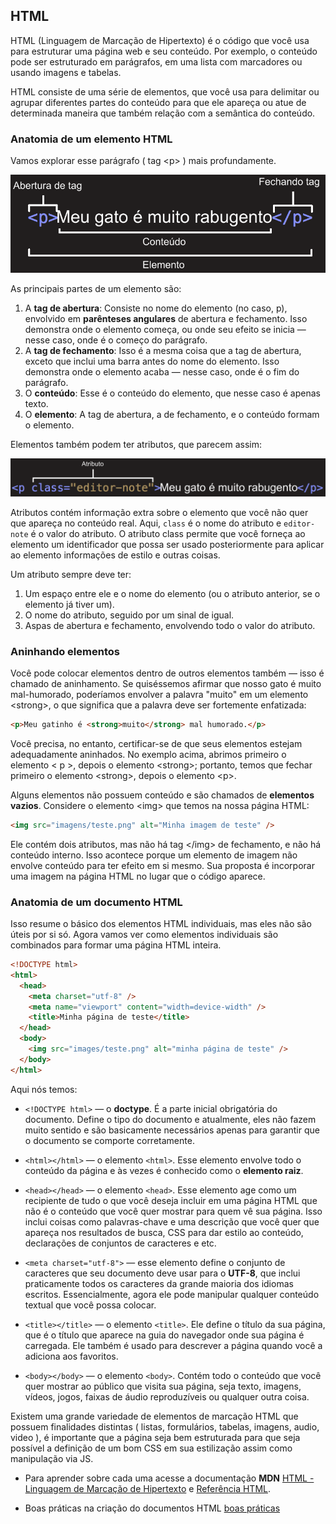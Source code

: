 ## HTML

HTML (Linguagem de Marcação de Hipertexto) é o código que você usa para estruturar uma página web e seu conteúdo. Por exemplo, o conteúdo pode ser estruturado em parágrafos, em uma lista com marcadores ou usando imagens e tabelas.

HTML consiste de uma série de elementos, que você usa para delimitar ou agrupar diferentes partes do conteúdo para que ele apareça ou atue de determinada maneira que também relação com a semântica do conteúdo.

### Anatomia de um elemento HTML

Vamos explorar esse parágrafo ( tag \<p\> ) mais profundamente.

![tag anatomia](../images/tag-html.png)

As principais partes de um elemento são:

1. A **tag de abertura**: Consiste no nome do elemento (no caso, p), envolvido em **parênteses angulares** de abertura e fechamento. Isso demonstra onde o elemento começa, ou onde seu efeito se inicia — nesse caso, onde é o começo do parágrafo.
2. A **tag de fechamento**: Isso é a mesma coisa que a tag de abertura, exceto que inclui uma barra antes do nome do elemento. Isso demonstra onde o elemento acaba — nesse caso, onde é o fim do parágrafo.
3. O **conteúdo**: Esse é o conteúdo do elemento, que nesse caso é apenas texto.
4. O **elemento**: A tag de abertura, a de fechamento, e o conteúdo formam o elemento.

Elementos também podem ter atributos, que parecem assim:

![tag atributos](../images/tag-html-atributos.png)

Atributos contém informação extra sobre o elemento que você não quer que apareça no conteúdo real. Aqui, `class` é o nome do atributo e `editor-note` é o valor do atributo. O atributo class permite que você forneça ao elemento um identificador que possa ser usado posteriormente para aplicar ao elemento informações de estilo e outras coisas.

Um atributo sempre deve ter:

1. Um espaço entre ele e o nome do elemento (ou o atributo anterior, se o elemento já tiver um).
2. O nome do atributo, seguido por um sinal de igual.
3. Aspas de abertura e fechamento, envolvendo todo o valor do atributo.

### Aninhando elementos

Você pode colocar elementos dentro de outros elementos também — isso é chamado de aninhamento. Se quiséssemos afirmar que nosso gato é muito mal-humorado, poderíamos envolver a palavra "muito" em um elemento \<strong\>, o que significa que a palavra deve ser fortemente enfatizada:

```html
<p>Meu gatinho é <strong>muito</strong> mal humorado.</p>
```

Você precisa, no entanto, certificar-se de que seus elementos estejam adequadamente aninhados. No exemplo acima, abrimos primeiro o elemento \< p \>, depois o elemento \<strong\>; portanto, temos que fechar primeiro o elemento \<strong\>, depois o elemento \<p\>.

Alguns elementos não possuem conteúdo e são chamados de **elementos vazios**. Considere o elemento \<img\> que temos na nossa página HTML:

```html
<img src="imagens/teste.png" alt="Minha imagem de teste" />
```

Ele contém dois atributos, mas não há tag \</img\> de fechamento, e não há conteúdo interno. Isso acontece porque um elemento de imagem não envolve conteúdo para ter efeito em si mesmo. Sua proposta é incorporar uma imagem na página HTML no lugar que o código aparece.

### Anatomia de um documento HTML

Isso resume o básico dos elementos HTML individuais, mas eles não são úteis por si só. Agora vamos ver como elementos individuais são combinados para formar uma página HTML inteira.

```html
<!DOCTYPE html>
<html>
  <head>
    <meta charset="utf-8" />
    <meta name="viewport" content="width=device-width" />
    <title>Minha página de teste</title>
  </head>
  <body>
    <img src="images/teste.png" alt="minha página de teste" />
  </body>
</html>
```

Aqui nós temos:

- `<!DOCTYPE html>` — o **doctype**. É a parte inicial obrigatória do documento. Define o tipo do documento e atualmente, eles não fazem muito sentido e são basicamente necessários apenas para garantir que o documento se comporte corretamente.
- `<html></html>` — o elemento `<html>`. Esse elemento envolve todo o conteúdo da página e às vezes é conhecido como o **elemento raiz**.
- `<head></head>` — o elemento `<head>`. Esse elemento age como um recipiente de tudo o que você deseja incluir em uma página HTML que não é o conteúdo que você quer mostrar para quem vê sua página. Isso inclui coisas como palavras-chave e uma descrição que você quer que apareça nos resultados de busca, CSS para dar estilo ao conteúdo, declarações de conjuntos de caracteres e etc.

- `<meta charset="utf-8">` — esse elemento define o conjunto de caracteres que seu documento deve usar para o **UTF-8**, que inclui praticamente todos os caracteres da grande maioria dos idiomas escritos. Essencialmente, agora ele pode manipular qualquer conteúdo textual que você possa colocar.

- `<title></title>` — o elemento `<title>`. Ele define o título da sua página, que é o título que aparece na guia do navegador onde sua página é carregada. Ele também é usado para descrever a página quando você a adiciona aos favoritos.

- `<body></body>` — o elemento `<body>`. Contém todo o conteúdo que você quer mostrar ao público que visita sua página, seja texto, imagens, vídeos, jogos, faixas de áudio reproduzíveis ou qualquer outra coisa.

Existem uma grande variedade de elementos de marcação HTML que possuem finalidades distintas ( listas, formulários, tabelas, imagens, audio, video ), é importante que a página seja bem estruturada para que seja possível a definição de um bom CSS em sua estilização assim como manipulação via JS.

- Para aprender sobre cada uma acesse a documentação **MDN** [HTML - Linguagem de Marcação de Hipertexto](https://developer.mozilla.org/pt-BR/docs/Web/HTML) e [Referência HTML](https://developer.mozilla.org/pt-BR/docs/Web/HTML/Reference).

- Boas práticas na criação do documentos HTML [boas práticas](https://github.com/hail2u/html-best-practices/blob/main/README.pt-BR.md)
